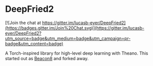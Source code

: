 DeepFried2
==========

[![Join the chat at https://gitter.im/lucasb-eyer/DeepFried2](https://badges.gitter.im/Join%20Chat.svg)](https://gitter.im/lucasb-eyer/DeepFried2?utm_source=badge&utm_medium=badge&utm_campaign=pr-badge&utm_content=badge)

A Torch-inspired library for high-level deep learning with Theano.
This started out as [Beacon8](https://github.com/VisualComputingInstitute/Beacon8) and forked away.

